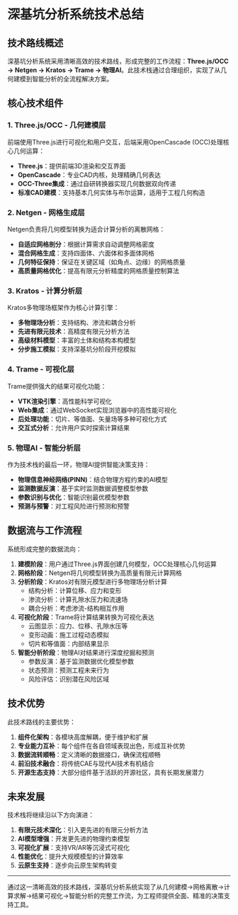 # 深基坑分析系统技术总结

## 技术路线概述

深基坑分析系统采用清晰高效的技术路线，形成完整的工作流程：**Three.js/OCC → Netgen → Kratos → Trame → 物理AI**。此技术栈通过合理组织，实现了从几何建模到智能分析的全流程解决方案。

## 核心技术组件

### 1. Three.js/OCC - 几何建模层

前端使用Three.js进行可视化和用户交互，后端采用OpenCascade (OCC)处理核心几何运算：

- **Three.js**：提供前端3D渲染和交互界面
- **OpenCascade**：专业CAD内核，处理精确几何表达
- **OCC-Three集成**：通过自研转换器实现几何数据双向传递
- **标准CAD建模**：支持基本几何实体与布尔运算，适用于工程几何构造

### 2. Netgen - 网格生成层

Netgen负责将几何模型转换为适合计算分析的离散网格：

- **自适应网格剖分**：根据计算需求自动调整网格密度
- **混合网格生成**：支持四面体、六面体和多面体网格
- **几何特征保持**：保证在关键区域（如角点、边缘）的网格质量
- **高质量网格优化**：提高有限元分析精度的网格质量控制算法

### 3. Kratos - 计算分析层

Kratos多物理场框架作为核心计算引擎：

- **多物理场分析**：支持结构、渗流和耦合分析
- **先进有限元技术**：高精度有限元分析方法
- **高级材料模型**：丰富的土体和结构本构模型
- **分步施工模拟**：支持深基坑分阶段开挖模拟

### 4. Trame - 可视化层

Trame提供强大的结果可视化功能：

- **VTK渲染引擎**：高性能科学可视化
- **Web集成**：通过WebSocket实现浏览器中的高性能可视化
- **后处理功能**：切片、等值面、矢量场等多种可视化方式
- **交互式分析**：允许用户实时探索计算结果

### 5. 物理AI - 智能分析层

作为技术栈的最后一环，物理AI提供智能决策支持：

- **物理信息神经网络(PINN)**：结合物理方程约束的AI模型
- **监测数据反演**：基于实时监测数据调整模型参数
- **参数识别与优化**：智能识别最优模型参数
- **预测与预警**：对工程风险进行预测和预警

## 数据流与工作流程

系统形成完整的数据流向：

1. **建模阶段**：用户通过Three.js界面创建几何模型，OCC处理核心几何运算
2. **网格阶段**：Netgen将几何模型转换为高质量有限元计算网格
3. **分析阶段**：Kratos对有限元模型进行多物理场分析计算
   - 结构分析：计算位移、应力和变形
   - 渗流分析：计算孔隙水压力和流速场
   - 耦合分析：考虑渗流-结构相互作用
4. **可视化阶段**：Trame将计算结果转换为可视化表达
   - 云图显示：应力、位移、孔隙水压等
   - 变形动画：施工过程动态模拟
   - 切片和等值面：内部结果显示
5. **智能分析阶段**：物理AI对结果进行深度挖掘和预测
   - 参数反演：基于监测数据优化模型参数
   - 状态预测：预测工程未来行为
   - 风险评估：识别潜在风险区域

## 技术优势

此技术路线的主要优势：

1. **组件化架构**：各模块高度解耦，便于维护和扩展
2. **专业能力互补**：每个组件在各自领域表现出色，形成互补优势
3. **数据流转顺畅**：定义清晰的数据接口，确保流程顺畅
4. **前沿技术融合**：将传统CAE与现代AI技术有机结合
5. **开源生态支持**：大部分组件基于活跃的开源社区，具有长期发展潜力

## 未来发展

技术栈将继续沿以下方向演进：

1. **有限元技术深化**：引入更先进的有限元分析方法
2. **AI模型增强**：开发更先进的物理约束模型
3. **可视化扩展**：支持VR/AR等沉浸式可视化
4. **性能优化**：提升大规模模型的计算效率
5. **云原生支持**：逐步向云原生架构转变

---

通过这一清晰高效的技术路线，深基坑分析系统实现了从几何建模→网格离散→计算求解→结果可视化→智能分析的完整工作流，为工程师提供全面、精准的决策支持工具。 